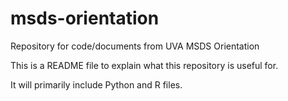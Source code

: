 # msds-orientation
Repository for code/documents from UVA MSDS Orientation

This is a README file to explain what this repository is useful for. 

It will primarily include Python and R files. 
